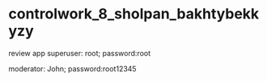 # controlwork_8_sholpan_bakhtybekkyzy
review app
superuser: root;
password:root

moderator: John;
password:root12345
